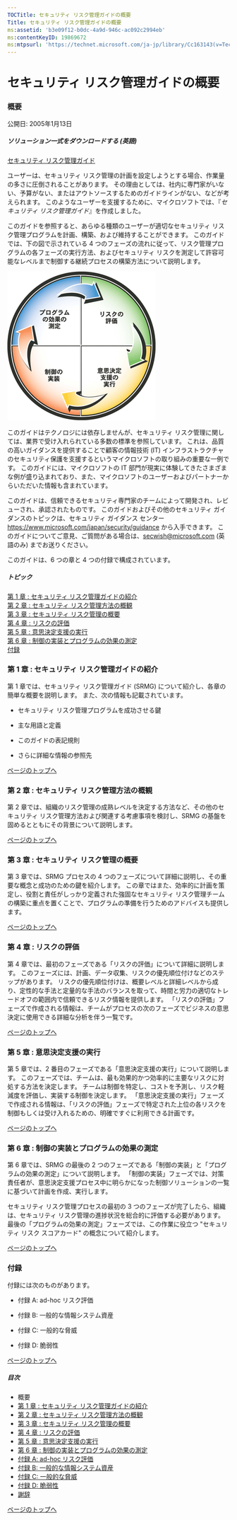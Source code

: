 ```yaml
---
TOCTitle: セキュリティ リスク管理ガイドの概要
Title: セキュリティ リスク管理ガイドの概要
ms:assetid: 'b3e09f12-b0dc-4a9d-946c-ac092c2994eb'
ms:contentKeyID: 19869672
ms:mtpsurl: 'https://technet.microsoft.com/ja-jp/library/Cc163143(v=TechNet.10)'
---
```


セキュリティ リスク管理ガイドの概要
===================================

### 概要

公開日: 2005年1月13日

##### **ソリューション一式をダウンロードする** (英語)

[セキュリティ リスク管理ガイド](https://go.microsoft.com/fwlink/?linkid=32050)

ユーザーは、セキュリティ リスク管理の計画を設定しようとする場合、作業量の多さに圧倒されることがあります。 その理由としては、社内に専門家がいない、予算がない、またはアウトソースするためのガイドラインがない、などが考えられます。 このようなユーザーを支援するために、マイクロソフトでは、『*セキュリティ リスク管理ガイド*』を作成しました。 

このガイドを参照すると、あらゆる種類のユーザーが適切なセキュリティ リスク管理プログラムを計画、構築、および維持することができます。 このガイドでは、下の図で示されている 4 つのフェーズの流れに従って、リスク管理プログラムの各フェーズの実行方法、およびセキュリティ リスクを測定して許容可能なレベルまで制御する継続プロセスの構築方法について説明します。

![](images/Cc163143.Overvi01(ja-jp,TechNet.10).gif)

このガイドはテクノロジには依存しませんが、セキュリティ リスク管理に関しては、業界で受け入れられている多数の標準を参照しています。 これは、品質の高いガイダンスを提供することで顧客の情報技術 (IT) インフラストラクチャのセキュリティ保護を支援するというマイクロソフトの取り組みの重要な一例です。 このガイドには、マイクロソフトの IT 部門が現実に体験してきたさまざまな例が盛り込まれており、また、マイクロソフトのユーザーおよびパートナーからいただいた情報も含まれています。

このガイドは、信頼できるセキュリティ専門家のチームによって開発され、レビューされ、承認されたものです。 このガイドおよびその他のセキュリティ ガイダンスのトピックは、セキュリティ ガイダンス センター <https://www.microsoft.com/japan/security/guidance> から入手できます。 このガイドについてご意見、ご質問がある場合は、[secwish@microsoft.com](mailto:secwish@microsoft.com?subject=microsoft%20identity%20and%20access%20management%20series) (英語のみ) までお送りください。  

このガイドは、6 つの章と 4 つの付録で構成されています。

##### トピック

[](#egaa)[第 1 章 : セキュリティ リスク管理ガイドの紹介](#egaa)  
[](#efaa)[第 2 章 : セキュリティ リスク管理方法の概観](#efaa)  
[](#eeaa)[第 3 章 : セキュリティ リスク管理の概要](#eeaa)  
[](#edaa)[第 4 章 : リスクの評価](#edaa)  
[](#ecaa)[第 5 章 : 意思決定支援の実行](#ecaa)  
[](#ebaa)[第 6 章 : 制御の実装とプログラムの効果の測定](#ebaa)  
[](#eaaa)[付録](#eaaa)  

### 第 1 章 : セキュリティ リスク管理ガイドの紹介

第 1 章では、セキュリティ リスク管理ガイド (SRMG) について紹介し、各章の簡単な概要を説明します。 また、次の情報も記載されています。

-   セキュリティ リスク管理プログラムを成功させる鍵

-   主な用語と定義

-   このガイドの表記規則

-   さらに詳細な情報の参照先

[](#mainsection)[ページのトップへ](#mainsection)

### 第 2 章 : セキュリティ リスク管理方法の概観

第 2 章では、組織のリスク管理の成熟レベルを決定する方法など、その他のセキュリティ リスク管理方法および関連する考慮事項を検討し、SRMG の基盤を固めるとともにその背景について説明します。

[](#mainsection)[ページのトップへ](#mainsection)

### 第 3 章 : セキュリティ リスク管理の概要

第 3 章では、SRMG プロセスの 4 つのフェーズについて詳細に説明し、その重要な概念と成功のための鍵を紹介します。 この章ではまた、効率的に計画を策定し、役割と責任がしっかり定義された強固なセキュリティ リスク管理チームの構築に重点を置くことで、プログラムの準備を行うためのアドバイスも提供します。

[](#mainsection)[ページのトップへ](#mainsection)

### 第 4 章 : リスクの評価

第 4 章では、最初のフェーズである「リスクの評価」について詳細に説明します。 このフェーズには、計画、データ収集、リスクの優先順位付けなどのステップがあります。 リスクの優先順位付けは、概要レベルと詳細レベルから成り、定性的な手法と定量的な手法のバランスを取って、時間と労力の適切なトレードオフの範囲内で信頼できるリスク情報を提供します。 「リスクの評価」フェーズで作成される情報は、チームがプロセスの次のフェーズでビジネスの意思決定に使用できる詳細な分析を伴う一覧です。

[](#mainsection)[ページのトップへ](#mainsection)

### 第 5 章 : 意思決定支援の実行

第 5 章では、2 番目のフェーズである「意思決定支援の実行」について説明します。 このフェーズでは、チームは、最も効果的かつ効率的に主要なリスクに対処する方法を決定します。 チームは制御を特定し、コストを予測し、リスク軽減度を評価し、実装する制御を決定します。 「意思決定支援の実行」フェーズで作成される情報は、「リスクの評価」フェーズで特定された上位の各リスクを制御もしくは受け入れるための、明確ですぐに利用できる計画です。

[](#mainsection)[ページのトップへ](#mainsection)

### 第 6 章 : 制御の実装とプログラムの効果の測定

第 6 章では、SRMG の最後の 2 つのフェーズである「制御の実装」と「プログラムの効果の測定」について説明します。 「制御の実装」フェーズでは、対策責任者が、意思決定支援プロセス中に明らかになった制御ソリューションの一覧に基づいて計画を作成、実行します。

セキュリティ リスク管理プロセスの最初の 3 つのフェーズが完了したら、組織は、セキュリティ リスク管理の進捗状況を総合的に評価する必要があります。 最後の「プログラムの効果の測定」フェーズでは、この作業に役立つ "セキュリティ リスク スコアカード" の概念について紹介します。

[](#mainsection)[ページのトップへ](#mainsection)

### 付録

付録には次のものがあります。

-   付録 A: ad-hoc リスク評価

-   付録 B: 一般的な情報システム資産

-   付録 C: 一般的な脅威

-   付録 D: 脆弱性

[](#mainsection)[ページのトップへ](#mainsection)

##### 目次

-   概要
-   [第 1 章 : セキュリティ リスク管理ガイドの紹介](https://technet.microsoft.com/ja-jp/library/23a5cdd6-e148-4663-95d5-22f9a45ba0a7(v=TechNet.10))
-   [第 2 章 : セキュリティ リスク管理方法の概観](https://technet.microsoft.com/ja-jp/library/fbab4700-db53-4bfc-a595-3f5ec41291d7(v=TechNet.10))
-   [第 3 章 : セキュリティ リスク管理の概要](https://technet.microsoft.com/ja-jp/library/fc9856f8-d963-4046-9700-46b8a60a4d07(v=TechNet.10))
-   [第 4 章 : リスクの評価](https://technet.microsoft.com/ja-jp/library/1f2374e3-921d-4261-9aac-2ce6f594b5a8(v=TechNet.10))
-   [第 5 章 : 意思決定支援の実行](https://technet.microsoft.com/ja-jp/library/c07e7a11-1eb6-4335-9d81-d8c6b8184959(v=TechNet.10))
-   [第 6 章 : 制御の実装とプログラムの効果の測定](https://technet.microsoft.com/ja-jp/library/d75cfc15-9a52-4d66-b13c-fab1e5ae57c4(v=TechNet.10))
-   [付録 A: ad-hoc リスク評価](https://technet.microsoft.com/ja-jp/library/b06cc97f-2aaa-4ce3-8b84-b708d7069ade(v=TechNet.10))
-   [付録 B: 一般的な情報システム資産](https://technet.microsoft.com/ja-jp/library/ff59725b-d61b-48f7-9019-9f2f6c59e2d4(v=TechNet.10))
-   [付録 C: 一般的な脅威](https://technet.microsoft.com/ja-jp/library/bc5eff74-2fea-4373-9658-3080c7319054(v=TechNet.10))
-   [付録 D: 脆弱性](https://technet.microsoft.com/ja-jp/library/dc2cb11c-5cc0-4eac-b483-ddc96083011c(v=TechNet.10))
-   [謝辞](https://technet.microsoft.com/ja-jp/library/6efeeabd-b1e6-4af4-a9ac-fd912076bcb0(v=TechNet.10))

[](#mainsection)[ページのトップへ](#mainsection)
